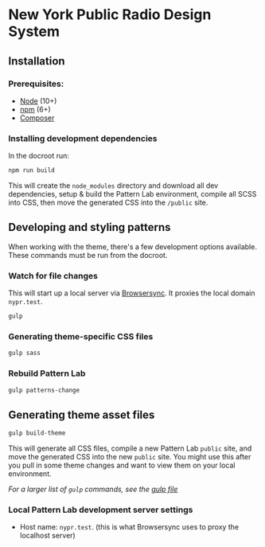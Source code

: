 # New York Public Radio Design System

## Installation

### Prerequisites:

- [Node](https://nodejs.org/en/) (10+)
- [npm](https://nodejs.org/) (6+)
- [Composer](https://getcomposer.org/)

### Installing development dependencies

In the docroot run:

```sh
npm run build
```

This will create the `node_modules` directory and download all dev dependencies,
setup & build the Pattern Lab environment, compile all SCSS into CSS, then move
the generated CSS into the `/public` site.

## Developing and styling patterns

When working with the theme, there's a few development options available.
These commands must be run from the docroot.

### Watch for file changes

This will start up a local server via [Browsersync](https://browsersync.io/).
It proxies the local domain `nypr.test`.

```sh
gulp
```

### Generating theme-specific CSS files

```sh
gulp sass
```

### Rebuild Pattern Lab

```sh
gulp patterns-change
```

## Generating theme asset files

```sh
gulp build-theme
```

This will generate all CSS files, compile a new Pattern Lab `public` site,
and move the generated CSS into the new `public` site. You might use this after
you pull in some theme changes and want to view them on your local environment.

_For a larger list of `gulp` commands, see the [gulp file](gulpfile.js)_


### Local Pattern Lab development server settings

- Host name: `nypr.test`. (this is what Browsersync uses to proxy the localhost
server)
